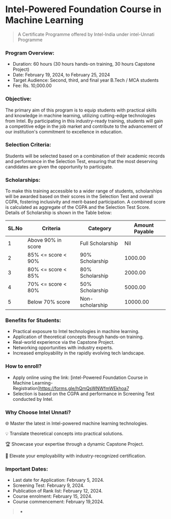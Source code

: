 # Intel-Powered Foundation Course in Machine Learning
> A Certificate Programme offered by Intel-India under intel-Unnati Programme

### Program Overview:

* Duration: 60 hours (30 hours hands-on training, 30 hours Capstone Project)
* Date: February 19, 2024, to February 25, 2024
* Target Audience: Second, third, and final year B.Tech / MCA students
* Fee: Rs. 10,000.00
### Objective:
The primary aim of this program is to equip students with practical skills and knowledge in machine learning, utilizing cutting-edge technologies from Intel. By participating in this industry-ready training, students will gain a competitive edge in the job market and contribute to the advancement of our institution's commitment to excellence in education.

### Selection Criteria:
Students will be selected based on a combination of their academic records and performance in the Selection Test, ensuring that the most deserving candidates are given the opportunity to participate.

### Scholarships:
To make this training accessible to a wider range of students, scholarships will be awarded based on their scores in the Selection Test and overall CGPA, fostering inclusivity and merit-based participation. A combined score is calculated as aggregate of the CGPA and the Selection Test Score. Details of Scholarship is shown in the Table below:


| SL.No | Criteria             | Category           | Amount Payable |
|-------|----------------------|--------------------|-----------------|
| 1     | Above 90% in score   | Full Scholarship   | Nil             |
| 2     | 85% <= score < 90%  | 90% Scholarship    | 1000.00         |
| 3     | 80% <= score < 85%   | 80% Scholarship    | 2000.00         |
| 4     | 70% <= score < 80%   | 50% Scholarship    | 5000.00         |
| 5     | Below 70% score      | Non-scholarship    | 10000.00        |

### Benefits for Students:

* Practical exposure to Intel technologies in machine learning.
* Application of theoretical concepts through hands-on training.
* Real-world experience via the Capstone Project.
* Networking opportunities with industry experts.
* Increased employability in the rapidly evolving tech landscape.

### How to enroll?
* 	Apply online using the link: [intel-Powered Foundation Course in Machine Learning- Registration]<https://forms.gle/hQmQsWNWfmWEkhoa7>
* 	Selection is based on the CGPA and performance in Screening Test conducted by Intel.
  
### Why Choose Intel Unnati?

🌐 Master the latest in Intel-powered machine learning technologies.

💡 Translate theoretical concepts into practical solutions.

🏆 Showcase your expertise through a dynamic Capstone Project.

🚀 Elevate your employability with industry-recognized certification.

### Important Dates:

* Last date for Application: February 5, 2024.
* Screening Test: February 9, 2024.
* Publication of Rank list: February 12, 2024.
* Course enrolment: February 15, 2024.
* Course commencement: February 19,2024.

> *

